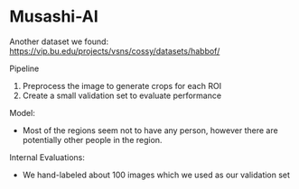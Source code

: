 # Musashi-AI
Another dataset we found: https://vip.bu.edu/projects/vsns/cossy/datasets/habbof/

Pipeline
1. Preprocess the image to generate crops for each ROI
2. Create a small validation set to evaluate performance


Model:
- Most of the regions seem not to have any person, however there are potentially other people in the region.

Internal Evaluations:
- We hand-labeled about 100 images which we used as our validation set